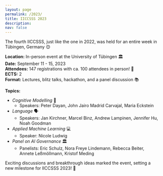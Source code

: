 ```yaml
---
layout: page
permalink: /2023/
title: IICCSSS 2023
description: 
nav: false
---
```

The fourth IICCSSS, just like the one in 2022, was held for an entire week in Tübingen, Germany 😊

**Location:** In-person event at the University of Tübingen 🏛️  
**Date:** September 11 - 15, 2023  
**Attendees:** 147 registrations with ca. 100 attendees in person! 🎉  
**ECTS:** 2  
**Format:** Lectures, blitz talks, hackathon, and a panel discussion 📚  

**Topics:**  
- _Cognitive Modelling_ 🧠  
    - Speakers: Peter Dayan, John Jairo Madrid Carvajal, Maria Eckstein
- _Language_ 🗣️  
    - Speakers: Jan Kirchner, Marcel Binz, Andrew Lampinen, Jennifer Hu, Noah Goodman
- _Applied Machine Learning_ 💻  
    - Speaker: Nicole Ludwig
- _Panel on AI Governance_ 🏛️  
    - Panelists: Eric Schulz, Nora Freye Lindemann, Rebecca Beiter, Annete Leßmöllmann, Kristof Meding

Exciting discussions and breakthrough ideas marked the event, setting a new milestone for IICCSSS 2023! 🚀
